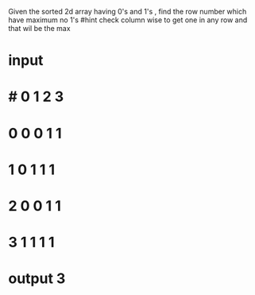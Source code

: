 Given the sorted 2d array having 0's and 1's , find the row number which have maximum no 1's
#hint check column wise to get one in any row and that wil be the max 
# input
# #  0 1 2 3
# 0 0 0 1 1
# 1 0 1 1 1
# 2 0 0 1 1
# 3 1 1 1 1
# output 3